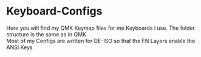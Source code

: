 # Keyboard-Configs

Here you will find my QMK Keymap files for me Keyboards i use. The folder structure is the same as in QMK.  
Most of my Configs are written for DE-ISO so that the FN Layers enable the ANSI Keys
